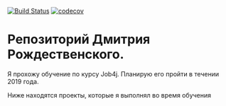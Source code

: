 [![Build Status](https://travis-ci.org/dmitry-christmas/job4j.svg?branch=master)](https://travis-ci.org/dmitry-christmas/job4j)
[![codecov](https://codecov.io/gh/dmitry-christmas/job4j/branch/master/graph/badge.svg)](https://codecov.io/gh/dmitry-christmas/job4j)

# Репозиторий Дмитрия Рождественского.

Я прохожу обучение по курсу Job4j. Планирую его пройти в течении 2019 года.

Ниже находятся проекты, которые я выполнял во время обучения